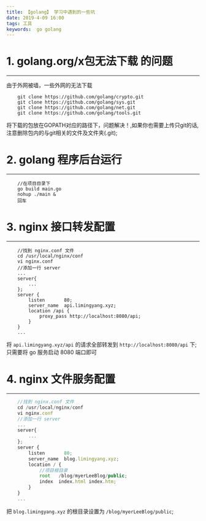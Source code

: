 ```yaml
---
title: 【golang】 学习中遇到的一些坑
date: 2019-4-09 16:00
tags: 工具
keywords:  go golang 
---
```


# 1. golang.org/x包无法下载 的问题
-------------
由于外网被墙，一些外网的无法下载
```code
    git clone https://github.com/golang/crypto.git
    git clone https://github.com/golang/sys.git
    git clone https://github.com/golang/net.git
    git clone https://github.com/golang/tools.git
```
将下载的包放在GOPATH对应的路径下，问题解决！,如果你也需要上传只git的话,注意删除包内的与git相关的文件及文件夹(.git);
<!-- more -->
# 2. golang 程序后台运行
-------------
```code
    //在项目目录下
    go build main.go
    nohup ./main &
    回车
```
# 3. nginx 接口转发配置
-------------
```code
    //找到 nginx.conf 文件
    cd /usr/local/nginx/conf
    vi nginx.conf
    //添加一行 server
    ...
    server{
        ...
    };
    server {
        listen       80;
        server_name  api.limingyang.xyz;
        location /api {
	        proxy_pass http://localhost:8080/api;
        }
    }
    ...
```
将 `api.limingyang.xyz/api` 的请求全部转发到 `http://localhost:8080/api` 下;
只需要将 go 服务启动 8080 端口即可

# 4. nginx 文件服务配置
-------------
```js
    //找到 nginx.conf 文件
    cd /usr/local/nginx/conf
    vi nginx.conf
    //添加一行 server
    ...
    server{
        ...
    };
    server {
        listen       80;
        server_name  blog.limingyang.xyz;
        location / {
            //项目根目录
	        root   /blog/myerLeeBlog/public;
            index  index.html index.htm;
        }
    }
    ...
```
把 `blog.limingyang.xyz` 的根目录设置为 `/blog/myerLeeBlog/public`;
